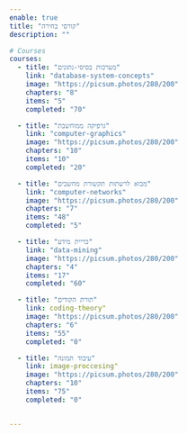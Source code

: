 ```yaml
---
enable: true
title: "קורסי בחירה"
description: ""

# Courses
courses:
  - title: "מערכות בסיסי-נתונים"
    link: "database-system-concepts"
    image: "https://picsum.photos/280/200"
    chapters: "8"
    items: "5"
    completed: "70"

  - title: "גרפיקה ממוחשבת"
    link: "computer-graphics"
    image: "https://picsum.photos/280/200"
    chapters: "10"
    items: "10"
    completed: "20"

  - title: "מבוא לרשתות תקשורת מחשבים"
    link: "computer-networks"
    image: "https://picsum.photos/280/200"
    chapters: "7"
    items: "48"
    completed: "5"

  - title: "כריית מידע"
    link: "data-mining"
    image: "https://picsum.photos/280/200"
    chapters: "4"
    items: "17"
    completed: "60"

  - title: "תורת הקודים"
    link: coding-theory"
    image: "https://picsum.photos/280/200"
    chapters: "6"
    items: "55"
    completed: "0"

  - title: "עיבוד תמונה"
    link: image-proccesing"
    image: "https://picsum.photos/280/200"
    chapters: "10"
    items: "75"
    completed: "0"


---
```

